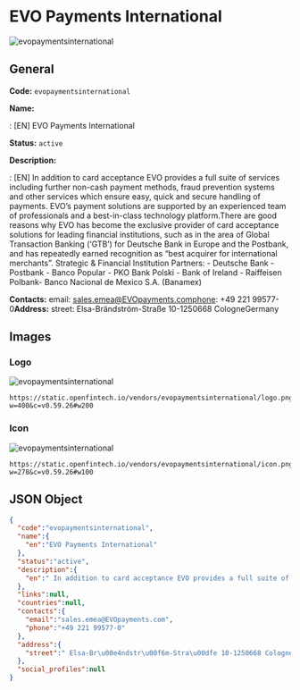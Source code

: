 
# EVO Payments International 
![evopaymentsinternational](https://static.openfintech.io/vendors/evopaymentsinternational/logo.png?w=400&c=v0.59.26#w200)  

## General 
 
**Code:** `evopaymentsinternational` 
 
**Name:** 
 
:	[EN] EVO Payments International 
 
**Status:** `active` 
 
**Description:** 
 
: [EN]  In addition to card acceptance EVO provides a full suite of services including further non-cash payment methods, fraud prevention systems and other services which ensure easy, quick and secure handling of payments. EVO’s payment solutions are supported by an experienced team of professionals and a best-in-class technology platform.There are good reasons why EVO has become the exclusive provider of card acceptance solutions for leading financial institutions, such as in the area of Global Transaction Banking (‘GTB’) for Deutsche Bank in Europe and the Postbank, and has repeatedly earned recognition as “best acquirer for international merchants”. Strategic & Financial Institution Partners: - Deutsche Bank - Postbank - Banco Popular - PKO Bank Polski - Bank of Ireland - Raiffeisen Polbank- Banco Nacional de Mexico S.A. (Banamex)  
 
**Contacts:** 
email: sales.emea@EVOpayments.comphone: +49 221 99577-0**Address:** 
street:  Elsa-Brändström-Straße 10-1250668 CologneGermany  

## Images 

### Logo 
 
![evopaymentsinternational](https://static.openfintech.io/vendors/evopaymentsinternational/logo.png?w=400&c=v0.59.26#w200)  

```
https://static.openfintech.io/vendors/evopaymentsinternational/logo.png?w=400&c=v0.59.26#w200
```  

### Icon 
 
![evopaymentsinternational](https://static.openfintech.io/vendors/evopaymentsinternational/icon.png?w=278&c=v0.59.26#w100)  

```
https://static.openfintech.io/vendors/evopaymentsinternational/icon.png?w=278&c=v0.59.26#w100
```  

## JSON Object 

```json
{
  "code":"evopaymentsinternational",
  "name":{
    "en":"EVO Payments International"
  },
  "status":"active",
  "description":{
    "en":" In addition to card acceptance EVO provides a full suite of services including further non-cash payment methods, fraud prevention systems and other services which ensure easy, quick and secure handling of payments. EVO\u2019s payment solutions are supported by an experienced team of professionals and a best-in-class technology platform.There are good reasons why EVO has become the exclusive provider of card acceptance solutions for leading financial institutions, such as in the area of Global Transaction Banking (\u2018GTB\u2019) for Deutsche Bank in Europe and the Postbank, and has repeatedly earned recognition as \u201cbest acquirer for international merchants\u201d. Strategic & Financial Institution Partners: - Deutsche Bank - Postbank - Banco Popular - PKO Bank Polski - Bank of Ireland - Raiffeisen Polbank- Banco Nacional de Mexico S.A. (Banamex) "
  },
  "links":null,
  "countries":null,
  "contacts":{
    "email":"sales.emea@EVOpayments.com",
    "phone":"+49 221 99577-0"
  },
  "address":{
    "street":" Elsa-Br\u00e4ndstr\u00f6m-Stra\u00dfe 10-1250668 CologneGermany "
  },
  "social_profiles":null
}
```  
